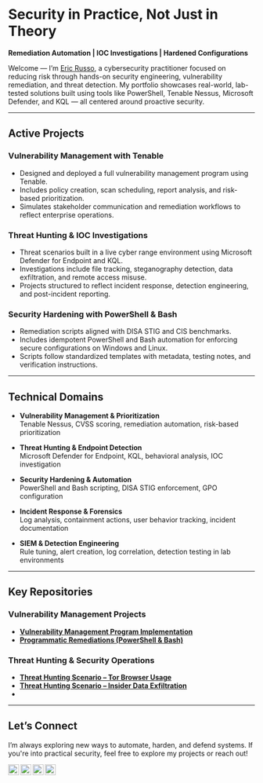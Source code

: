 # Security in Practice, Not Just in Theory  
**Remediation Automation | IOC Investigations | Hardened Configurations**

Welcome — I’m [Eric Russo](https://www.linkedin.com/in/russo-eric/), a cybersecurity practitioner focused on reducing risk through hands-on security engineering, vulnerability remediation, and threat detection. My portfolio showcases real-world, lab-tested solutions built using tools like PowerShell, Tenable Nessus, Microsoft Defender, and KQL — all centered around proactive security.

---

##  Active Projects

###  **Vulnerability Management with Tenable**
- Designed and deployed a full vulnerability management program using Tenable.
- Includes policy creation, scan scheduling, report analysis, and risk-based prioritization.
- Simulates stakeholder communication and remediation workflows to reflect enterprise operations.

###  **Threat Hunting & IOC Investigations**
- Threat scenarios built in a live cyber range environment using Microsoft Defender for Endpoint and KQL.
- Investigations include file tracking, steganography detection, data exfiltration, and remote access misuse.
- Projects structured to reflect incident response, detection engineering, and post-incident reporting.

###  **Security Hardening with PowerShell & Bash**
- Remediation scripts aligned with DISA STIG and CIS benchmarks.
- Includes idempotent PowerShell and Bash automation for enforcing secure configurations on Windows and Linux.
- Scripts follow standardized templates with metadata, testing notes, and verification instructions.

---

## Technical Domains

- **Vulnerability Management & Prioritization**  
  Tenable Nessus, CVSS scoring, remediation automation, risk-based prioritization  

- **Threat Hunting & Endpoint Detection**  
  Microsoft Defender for Endpoint, KQL, behavioral analysis, IOC investigation  

- **Security Hardening & Automation**  
  PowerShell and Bash scripting, DISA STIG enforcement, GPO configuration  

- **Incident Response & Forensics**  
  Log analysis, containment actions, user behavior tracking, incident documentation  

- **SIEM & Detection Engineering**  
  Rule tuning, alert creation, log correlation, detection testing in lab environments  

---

##  Key Repositories

###  Vulnerability Management Projects
- **[Vulnerability Management Program Implementation](https://github.com/russoee/vulnerability-management-program)**  
- **[Programmatic Remediations (PowerShell & Bash)](https://github.com/russoee/remediation-scripts)**

###  Threat Hunting & Security Operations
- **[Threat Hunting Scenario – Tor Browser Usage](https://github.com/russoee/threat-hunting-scenario-tor/blob/main/README.md)**
- **[Threat Hunting Scenario – Insider Data Exfiltration]((https://github.com/russoee/threat-hunting-insider-steganography))**
- 
---

##  Let’s Connect

I’m always exploring new ways to automate, harden, and defend systems. If you're into practical security, feel free to explore my projects or reach out!


[<img align="left" alt="___________ | YouTube" width="22px" src="https://cdn.jsdelivr.net/npm/simple-icons@v3/icons/youtube.svg" />][youtube]
[<img align="left" alt="___________ | Twitter" width="22px" src="https://cdn.jsdelivr.net/npm/simple-icons@v3/icons/twitter.svg" />][twitter]
[<img align="left" alt="___________ | LinkedIn" width="22px" src="https://cdn.jsdelivr.net/npm/simple-icons@v3/icons/linkedin.svg" />][linkedin]
[<img align="left" alt="___________ | Instagram" width="22px" src="https://cdn.jsdelivr.net/npm/simple-icons@v3/icons/instagram.svg" />][instagram]

[twitter]: https://twitter.com/___________
[youtube]: https://www.youtube.com/c/___________
[instagram]: https://www.instagram.com/___________
[linkedin]: https://linkedin.com/in/russo-eric

<!--
<img width="35" alt="image" src="https://github.com/user-attachments/assets/2f41c7cd-5ea8-4475-b451-a37161b6c3fb"> 
<img width="35" alt="image" src="https://github.com/user-attachments/assets/77649969-9910-4994-8b96-74a116cfb2a8">
-->
